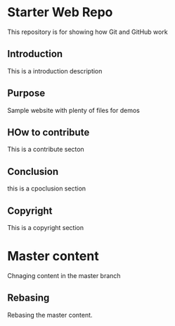 # Starter Web Repo

This repository is for showing how Git and GitHub work

## Introduction

This is a introduction description

## Purpose

Sample website with plenty of files for demos

## HOw to contribute

This is a contribute secton


## Conclusion 
this is a cpoclusion section

## Copyright
This is a copyright section

# Master content
Chnaging content in the master branch

## Rebasing
Rebasing the master content.